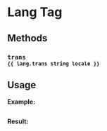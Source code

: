# Lang Tag

## Methods

### `trans`<br/><sub>`{{ lang.trans string locale }}`</sub>

## Usage

**Example:**
```html

```

**Result:**
```html

```